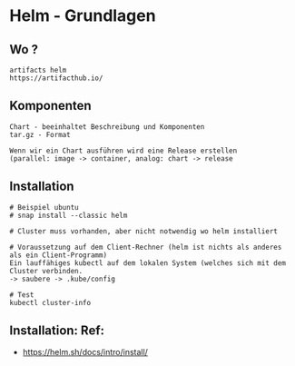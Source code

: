# Helm - Grundlagen

## Wo ? 

```
artifacts helm 
https://artifacthub.io/
```
## Komponenten 

```
Chart - beeinhaltet Beschreibung und Komponenten 
tar.gz - Format 

Wenn wir ein Chart ausführen wird eine Release erstellen 
(parallel: image -> container, analog: chart -> release 
```

## Installation 

```
# Beispiel ubuntu 
# snap install --classic helm

# Cluster muss vorhanden, aber nicht notwendig wo helm installiert 

# Voraussetzung auf dem Client-Rechner (helm ist nichts als anderes als ein Client-Programm) 
Ein lauffähiges kubectl auf dem lokalen System (welches sich mit dem Cluster verbinden.
-> saubere -> .kube/config 

# Test
kubectl cluster-info 

```

## Installation: Ref:

  * https://helm.sh/docs/intro/install/
